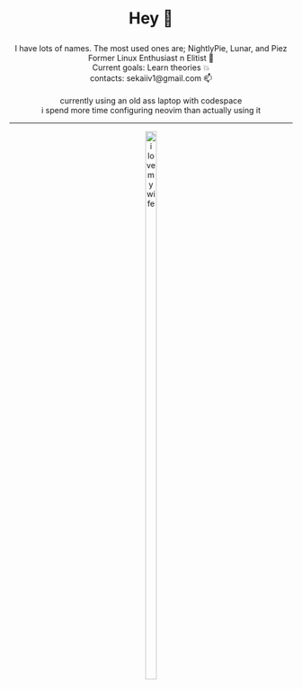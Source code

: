 # <p align="center">Hey 👋</p>
<p align="center">
  I have lots of names. The most used ones are; NightlyPie, Lunar, and Piez<br>
  Former Linux Enthusiast n Elitist 🐧<br>
  Current goals: Learn theories 💥<br>
  contacts: sekaiiv1@gmail.com 📫<br><br> 
  currently using an old ass laptop with codespace<br>
  i spend more time configuring neovim than actually using it<br>
</p>

---

<p align="center">
  <img src="https://github.com/user-attachments/assets/1d9e2d6f-b074-4c99-9066-1c499a4271cc" width="20%" height="50%" alt="i love my wife"><br>

</p>
